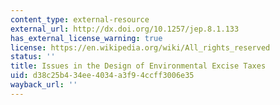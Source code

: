 ```yaml
---
content_type: external-resource
external_url: http://dx.doi.org/10.1257/jep.8.1.133
has_external_license_warning: true
license: https://en.wikipedia.org/wiki/All_rights_reserved
status: ''
title: Issues in the Design of Environmental Excise Taxes
uid: d38c25b4-34ee-4034-a3f9-4ccff3006e35
wayback_url: ''
---
```


